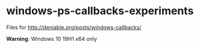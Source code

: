 # windows-ps-callbacks-experiments

Files for http://deniable.org/posts/windows-callbacks/

**Warning**: Windows 10 19H1 x64 only

